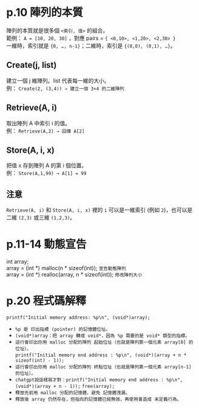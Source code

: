 # p.10 陣列的本質
陣列的本質就是很多個 `<索引, 值>` 的組合。  
範例： `A = [10, 20, 30]` ，對應 pairs = `{ <0,10>, <1,20>, <2,30> }`  
一維時，索引就是 `{0, …, n-1}`；二維時，索引是 `{(0,0), (0,1), …}`。  

## Create(j, list)
建立一個 j 維陣列。list 代表每一維的大小。  
例： `Create(2, (3,4)) → 建立一個 3×4 的二維陣列`  

## Retrieve(A, i)
取出陣列 A 中索引 i 的值。  
例： `Retrieve(A,2) → 回傳 A[2]`  

## Store(A, i, x)
把值 x 存到陣列 A 的第 i 個位置。  
例： `Store(A,1,99) → A[1] = 99`  

## 注意
`Retrieve(A, i)` 和 `Store(A, i, x)` 裡的 `i` 可以是一維索引 (例如 `2`)，也可以是二維 `(2,3)` 或三維 `(1,2,3)`。

# p.11-14 動態宣告
int array;  
array = (int *) malloc(n * sizeof(int)); `宣告動態陣列`  
array = (int *) realloc(array, n * sizeof(int)); `修改陣列大小`  

# p.20 程式碼解釋
```printf("Initial memory address: %p\n", (void*)array);```
- `%p 是 印出指標 (pointer) 的記憶體位址。`  
- `(void*)array：把 array 轉成 void*，因為 %p 需要的是 void* 類型的指標。`  
- `這行會印出你用 malloc 分配的陣列 起始位址（也就是陣列第一個元素 array[0] 的位址）。`  
```printf("Initial memory end address : %p\n", (void*)(array + n * sizeof(int) - 1));```
- `這行會印出你用 malloc 分配的陣列 終點位址（也就是陣列第一個元素 array[n-1] 的位址）。`  
- `chatgpt說這樣寫才對：printf("Initial memory end address : %p\n", (void*)(array + n - 1));`
```free(array);```
- `釋放先前用 malloc 分配的記憶體，避免 記憶體洩漏。`  
- `釋放後 array 仍然存在，但指向的記憶體已經無效，再使用會造成 未定義行為。`  
